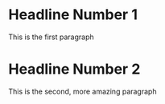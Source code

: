 # Headline Number 1
This is the first paragraph
# Headline Number 2
This is the second, more amazing paragraph